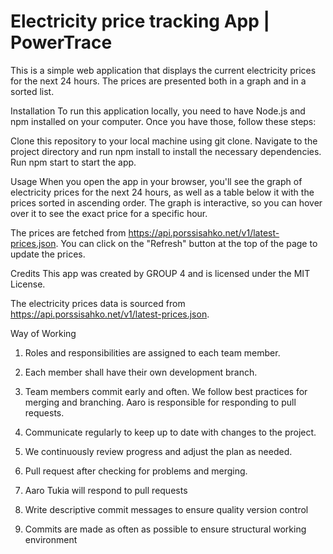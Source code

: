 # Electricity price tracking App | PowerTrace

This is a simple web application that displays the current electricity prices for the next 24 hours. The prices are presented both in a graph and in a sorted list.

Installation
To run this application locally, you need to have Node.js and npm installed on your computer. Once you have those, follow these steps:

Clone this repository to your local machine using git clone.
Navigate to the project directory and run npm install to install the necessary dependencies.
Run npm start to start the app.

Usage
When you open the app in your browser, you'll see the graph of electricity prices for the next 24 hours, as well as a table below it with the prices sorted in ascending order. The graph is interactive, so you can hover over it to see the exact price for a specific hour.

The prices are fetched from https://api.porssisahko.net/v1/latest-prices.json. You can click on the "Refresh" button at the top of the page to update the prices.

Credits
This app was created by GROUP 4 and is licensed under the MIT License.

The electricity prices data is sourced from https://api.porssisahko.net/v1/latest-prices.json.


Way of Working 
 
1. Roles and responsibilities are assigned to each team member.

2. Each member shall have their own development branch. 

3. Team members commit early and often. We follow best practices for merging and branching. Aaro is responsible for responding to pull requests. 

4. Communicate regularly to keep up to date with changes to the project. 

5. We continuously review progress and adjust the plan as needed. 

6. Pull request after checking for problems and merging. 

7. Aaro Tukia will respond to pull requests 

8. Write descriptive commit messages to ensure quality version control  

9. Commits are made as often as possible to ensure structural working environment 
